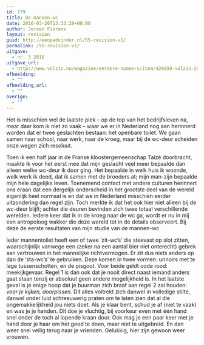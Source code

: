 ```yaml
---
id: 179
title: De mannen-wc
date: 2016-03-26T13:33:28+00:00
author: Jeroen Fierens
layout: revision
guid: http://eenpadvinder.nl/55-revision-v1/
permalink: /55-revision-v1/
uitgave:
  - nr. 3 2016
uitgave_url:
  - http://www.volzin.nu/magazine/eerdere-nummers/item/420859-volzin-2016-nummer-03
afbeelding:
  - ""
afbeelding_url:
  - ""
overige:
  - ""
---
```

Het is misschien wel de laatste plek – op de top van het bedrijfsleven na, maar daar kom ik niet zo vaak – waar we er in Nederland nog aan herinnerd worden dat er twee geslachten bestaan: het openbare toilet. We gaan samen naar school, naar werk, naar de kroeg, maar bij de wc-deur scheiden onze wegen zich resoluut.

Toen ik een half jaar in de Franse kloostergemeenschap Taizé doorbracht, maakte ik voor het eerst mee dat mijn geslacht veel meer bepaalde dan alleen welke wc-deur ik door ging. Het bepaalde in welk huis ik woonde, welk werk ik deed, dat ik samen met de broeders at; mijn man-zijn bepaalde mijn hele dagelijks leven. Toenemend contact met andere culturen herinnert ons eraan dat een dergelijk onderscheid in het grootste deel van de wereld eigenlijk heel normaal is en dat we in Nederland misschien eerder uitzondering dan regel zijn. Toch merkte ik dat het ook hier niet alleen bij de wc-deur blijft; achter die deuren bevinden zich twee totaal verschillende werelden. Iedere keer dat ik in de kroeg naar de wc ga, wordt er nu in mij een antropoloog wakker die deze wereld tot in de details observeert. Bij deze de eerste resultaten van mijn studie van de mannen-wc.

Ieder mannentoilet heeft een of twee ‘zit-wc’s’ die steevast op slot zitten, waarschijnlijk vanwege een (zeker na een aantal bier niet onterecht) gebrek aan vertrouwen in het mannelijke richtvermogen. Er zit dus niets anders op dan de ‘sta-wc’s’ te gebruiken. Deze komen in twee vormen: urinoirs met te lage tussenschotten, en de pisgoot. Voor beide geldt code rood: meekijkgevaar. Regel 1 is dan ook dat je nooit direct naast iemand anders gaat staan tenzij er absoluut geen andere mogelijkheid is. In het laatste geval is je enige hoop dat je buurman zich braaf aan regel 2 zal houden: *voor je kijken, doorpissen.* Dit alles voltrekt zich danwel in volledige stilte, danwel onder luid schreeuwerig praten om te laten zien dat al die ongemakkelijkheid jou niets doet. Als je klaar bent, schud je af (niet te vaak) en was je je handen. Dit doe je vluchtig, bij voorkeur even met één hand snel onder de toch al lopende kraan door. Ook mag je een paar keer met je hand door je haar om het goed te doen, maar niet te uitgebreid. En dan weer snel veilig terug naar je vrienden. Gelukkig, hier zijn gewoon weer vrouwen.